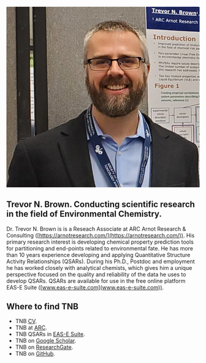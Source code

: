 ![TNB SETAC NA 2023](./images/TNB_headshot.jpg)

## Trevor N. Brown. Conducting scientific research in the field of Environmental Chemistry.

Dr. Trevor N. Brown is is a Reseach Associate at ARC Arnot Research & Consulting ([https://arnotresearch.com/](https://arnotresearch.com/)). His primary research interest is developing chemical property prediction tools for partitioning and end-points related to environmental fate. He has more than 10 years experience developing and applying Quantitative Structure Activity Relationships (QSARs). During his Ph.D., Postdoc and employment he has worked closely with analytical chemists, which gives him a unique perspective focused on the quality and reliability of the data he uses to develop QSARs. QSARs are available for use in the free online platform EAS-E Suite ([www.eas-e-suite.com](www.eas-e-suite.com)).

## Where to find TNB

- TNB [CV](./tnb_cv.md).
- TNB at [ARC](https://arnotresearch.com/team/trevornbrown/).
- TNB QSARs in [EAS-E Suite](http://www.eas-e-suite.com/).
- TNB on [Google Scholar](https://scholar.google.ca/citations?user=RhJqoXkAAAAJ&hl=en).
- TNB on [ResearchGate](https://www.researchgate.net/profile/Trevor_Brown).
- TNB on [GitHub](https://github.com/tnbrowncontam).

